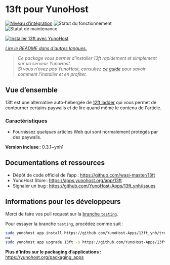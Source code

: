 <!--
Nota bene : ce README est automatiquement généré par <https://github.com/YunoHost/apps/tree/master/tools/readme_generator>
Il NE doit PAS être modifié à la main.
-->

# 13ft pour YunoHost

[![Niveau d’intégration](https://dash.yunohost.org/integration/13ft.svg)](https://ci-apps.yunohost.org/ci/apps/13ft/) ![Statut du fonctionnement](https://ci-apps.yunohost.org/ci/badges/13ft.status.svg) ![Statut de maintenance](https://ci-apps.yunohost.org/ci/badges/13ft.maintain.svg)

[![Installer 13ft avec YunoHost](https://install-app.yunohost.org/install-with-yunohost.svg)](https://install-app.yunohost.org/?app=13ft)

*[Lire le README dans d'autres langues.](./ALL_README.md)*

> *Ce package vous permet d’installer 13ft rapidement et simplement sur un serveur YunoHost.*  
> *Si vous n’avez pas YunoHost, consultez [ce guide](https://yunohost.org/install) pour savoir comment l’installer et en profiter.*

## Vue d’ensemble

13ft est une alternative auto-hébergée de [12ft ladder](https://12ft.io) qui vous permet de contourner certains paywalls et de lire quand même le contenu de l'article.

### Caractéristiques
- Fournissez *quelques* articles Web qui sont normalement protégés par des paywalls.

**Version incluse :** 0.3.1~ynh1
## Documentations et ressources

- Dépôt de code officiel de l’app : <https://github.com/wasi-master/13ft>
- YunoHost Store : <https://apps.yunohost.org/app/13ft>
- Signaler un bug : <https://github.com/YunoHost-Apps/13ft_ynh/issues>

## Informations pour les développeurs

Merci de faire vos pull request sur la [branche `testing`](https://github.com/YunoHost-Apps/13ft_ynh/tree/testing).

Pour essayer la branche `testing`, procédez comme suit :

```bash
sudo yunohost app install https://github.com/YunoHost-Apps/13ft_ynh/tree/testing --debug
ou
sudo yunohost app upgrade 13ft -u https://github.com/YunoHost-Apps/13ft_ynh/tree/testing --debug
```

**Plus d’infos sur le packaging d’applications :** <https://yunohost.org/packaging_apps>
